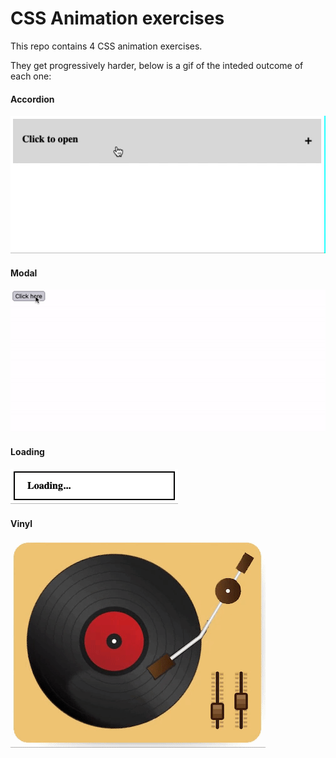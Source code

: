 # CSS Animation exercises

This repo contains 4 CSS animation exercises.

They get progressively harder, below is a gif of the inteded outcome of each one:
#### Accordion
![Accordion](gifs/accordion.gif)
#### Modal
![Modal](gifs/modal.gif)
#### Loading
![Loading](gifs/loading.gif)
#### Vinyl
![Vinyl](gifs/vinyl.gif)
